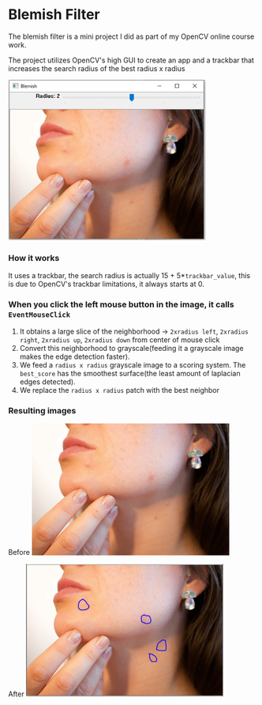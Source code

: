 # Blemish Filter

The blemish filter is a mini project I did as part of my OpenCV online course work.

The project utilizes OpenCV's high GUI to create an app and a trackbar that increases the search radius of the best radius x radius

<img src="images/OpenCV_GUI.PNG" width="400" height="auto">

### How it works
It uses a trackbar, the search radius is actually 15 + 5*`trackbar_value`, this is due to OpenCV's trackbar limitations, it always starts at 0.

### When you click the left mouse button in the image, it calls `EventMouseClick`

1. It obtains a large slice of the neighborhood -> `2xradius left`, `2xradius right`, `2xradius up`, `2xradius down` from center of mouse click
2. Convert this neighborhood to grayscale(feeding it a grayscale image makes the edge detection faster).
3. We feed a `radius x radius` grayscale image to a scoring system. The `best_score` has the smoothest surface(the least amount of laplacian edges detected).
4. We replace the `radius x radius` patch with the best neighbor

### Resulting images

Before
<img src="images/blemish.png" width="400" height="auto">

After
<img src="images/after.PNG" width="400" height="auto">

